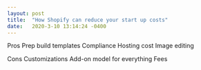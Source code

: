 ```yaml
---
layout: post
title:  "How Shopify can reduce your start up costs"
date:   2020-3-10 13:14:24 -0400
---
```


Pros
Prep build templates
Compliance
Hosting cost
Image editing


Cons
Customizations
Add-on model for everything
Fees
